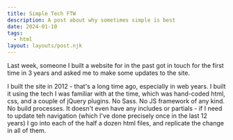 ```yaml
---
title: Simple Tech FTW
description: A post about why sometimes simple is best
date: 2024-01-10
tags:
  - html
layout: layouts/post.njk
---
```


Last week, someone I built a website for in the past got in touch for the first time in 3 years and asked me to make some updates to the site.

I built the site in 2012 - that's a long time ago, especially in web years. I built it using the tech I was familiar with at the time, which was hand-coded html, css, and a couple of jQuery plugins. No Sass. No JS framework of any kind. No build processes. It doesn't even have any includes or partials - if I need to update teh navigation (which I've done precisely once in the last 12 years) I go into each of the half a dozen html files, and replicate the change in all of them.
